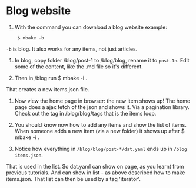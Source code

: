 # Blog website

1. With the command you can download a blog website example:

        $ mbake -b

`-b` is blog. It also works for any items, not just articles.

1. In blog, copy folder /blog/post-1 to /blog/blog, rename it to `post-1n`. Edit some of the content, like the .md file so it's different.

1. Then in /blog run
        $ mbake -i .

That creates a new items.json file.

1. Now view the home page in browser: the new item shows up! The home page does a ajax fetch of the json and shows it. Via a pagination library. Check out the tag in /blog/blog/tags that is the items loop.

1. You should know now how to add any items and show the list of items. When someone adds a new item (via a new folder) it shows up after
        $ mbake -i .

1. Notice how everything in `/blog/blog/post-*/dat.yaml` ends up in `/blog` `items.json`.

That is used in the list. So dat.yaml can show on page, as you learnt from previous tutorials. And can show in list - as above described how to make items.json. That list can then be used by a tag 'iterator'.